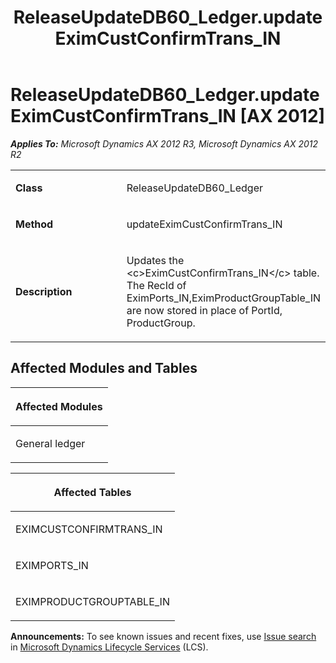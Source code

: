 ﻿---
title: ReleaseUpdateDB60_Ledger.updateEximCustConfirmTrans_IN
TOCTitle: ReleaseUpdateDB60_Ledger.updateEximCustConfirmTrans_IN
ms:assetid: f20f6ea6-e417-a82a-b9ca-e36d0d2b1a3c
ms:mtpsurl: https://msdn.microsoft.com/en-us/library/JJ737465(v=AX.60)
ms:contentKeyID: 49712159
ms.date: 05/18/2015
mtps_version: v=AX.60
---

# ReleaseUpdateDB60\_Ledger.updateEximCustConfirmTrans\_IN [AX 2012]


_**Applies To:** Microsoft Dynamics AX 2012 R3, Microsoft Dynamics AX 2012 R2_

<table>
<colgroup>
<col style="width: 50%" />
<col style="width: 50%" />
</colgroup>
<tbody>
<tr class="odd">
<td><p><strong>Class</strong></p></td>
<td><p>ReleaseUpdateDB60_Ledger</p></td>
</tr>
<tr class="even">
<td><p><strong>Method</strong></p></td>
<td><p>updateEximCustConfirmTrans_IN</p></td>
</tr>
<tr class="odd">
<td><p><strong>Description</strong></p></td>
<td><p>Updates the &lt;c&gt;EximCustConfirmTrans_IN&lt;/c&gt; table. The RecId of EximPorts_IN,EximProductGroupTable_IN are now stored in place of PortId, ProductGroup.</p></td>
</tr>
</tbody>
</table>


## Affected Modules and Tables

<table>
<colgroup>
<col style="width: 100%" />
</colgroup>
<thead>
<tr class="header">
<th><p>Affected Modules</p></th>
</tr>
</thead>
<tbody>
<tr class="odd">
<td><p>General ledger</p></td>
</tr>
</tbody>
</table>


<table>
<colgroup>
<col style="width: 100%" />
</colgroup>
<thead>
<tr class="header">
<th><p>Affected Tables</p></th>
</tr>
</thead>
<tbody>
<tr class="odd">
<td><p>EXIMCUSTCONFIRMTRANS_IN</p></td>
</tr>
<tr class="even">
<td><p>EXIMPORTS_IN</p></td>
</tr>
<tr class="odd">
<td><p>EXIMPRODUCTGROUPTABLE_IN</p></td>
</tr>
</tbody>
</table>

  
**Announcements:** To see known issues and recent fixes, use [Issue search](http://go.microsoft.com/fwlink/?linkid=389258) in [Microsoft Dynamics Lifecycle Services](http://go.microsoft.com/fwlink/?linkid=306505) (LCS).

